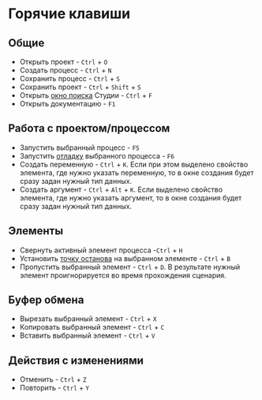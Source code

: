 # Горячие клавиши

## Общие

* Открыть проект - `Ctrl` + `O`
* Создать процесс - `Ctrl` + `N`
* Сохранить процесс - `Ctrl` + `S`
* Сохранить проект - `Ctrl` + `Shift` + `S`
* Открыть [окно поиска](https://docs.primo-rpa.ru/primo-rpa/primo-studio/projects/search) Студии - `Ctrl` + `F`
* Открыть документацию - `F1` 

## Работа с проектом/процессом
* Запустить выбранный процесс - `F5`
* Запустить [отладку](https://docs.primo-rpa.ru/primo-rpa/primo-studio/process/debug) выбранного процесса - `F6`
* Создать переменную - `Ctrl` + `K`. Если при этом выделено свойство элемента, где нужно указать переменную, то в окне создания будет сразу задан нужный тип данных.
* Создать аргумент - `Ctrl` + `Alt` + `K`. Если выделено свойство элемента, где нужно указать аргумент, то в окне создания будет сразу задан нужный тип данных.

## Элементы

* Cвернуть активный элемент процесса -`Ctrl` + `H`
* Установить [точку останова](https://docs.primo-rpa.ru/primo-rpa/primo-studio/process/debug#tochka-ostanova) на выбранном элементе - `Ctrl` + `B`
* Пропустить выбранный элемент - `Ctrl` + `D`. В результате нужный элемент проигнорируется во время прохождения сценария.

## Буфер обмена

* Вырезать выбранный элемент - `Ctrl` + `X`
* Копировать выбранный элемент - `Ctrl` + `C`
* Вставить выбранный элемент - `Ctrl` + `V`

## Действия с изменениями 
* Отменить - `Ctrl` + `Z`
* Повторить - `Ctrl` + `Y`
